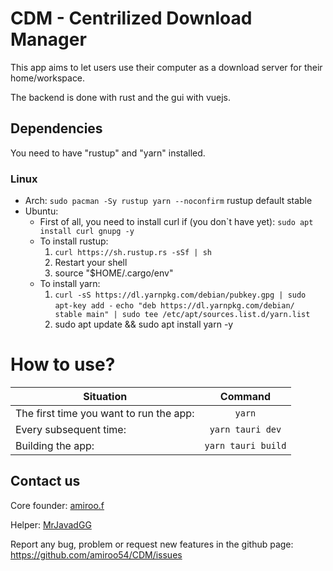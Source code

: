 # CDM - Centrilized Download Manager
This app aims to let users use their computer as a download server for their home/workspace.

The backend is done with rust and the gui with vuejs.

## Dependencies
You need to have "rustup" and "yarn" installed.
### Linux
   - Arch:
          ```sudo pacman -Sy rustup yarn --noconfirm```
          rustup default stable
   - Ubuntu:
     * First of all, you need to install curl if (you don`t have yet):
          ```sudo apt install curl gnupg -y```
     * To install rustup:
          1. ```curl https://sh.rustup.rs -sSf | sh```
          2. Restart your shell
          3. source "$HOME/.cargo/env"
     * To install yarn:
          1. ```curl -sS https://dl.yarnpkg.com/debian/pubkey.gpg | sudo apt-key add -```
          ```echo "deb https://dl.yarnpkg.com/debian/ stable main" | sudo tee /etc/apt/sources.list.d/yarn.list```
          2. sudo apt update && sudo apt install yarn -y
# How to use?
| Situation | Command |
| --- | :---: |
| The first time you want to run the app: | ```yarn``` |
| Every subsequent time: | ```yarn tauri dev``` |
| Building the app: | ```yarn tauri build``` |

## Contact us
Core founder: [amiroo.f](https://t.me/amiroo_f/)

Helper: [MrJavadGG](https://t.me/MrJavadGG/)


Report any bug, problem or request new features in the github page:
https://github.com/amiroo54/CDM/issues